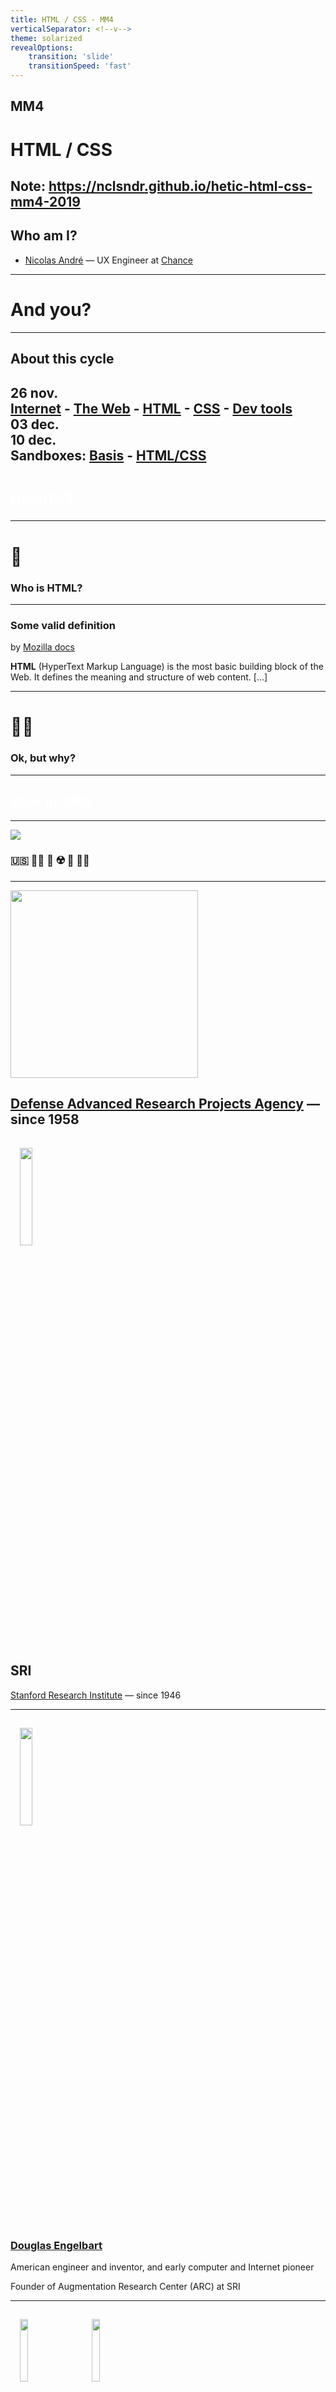 ```yaml
---
title: HTML / CSS - MM4
verticalSeparator: <!--v-->
theme: solarized
revealOptions:
    transition: 'slide'
    transitionSpeed: 'fast'
---
```


## MM4

# HTML / CSS

Note:
https://nclsndr.github.io/hetic-html-css-mm4-2019
---

## Who am I?

- [Nicolas André](https://twitter.com/nclsndr) — UX Engineer at <a target="_blank" href="https://www.chance.co">Chance</a>

---

# And you?

---

## About this cycle

26 nov. <br>
[Internet](#/8) - [The Web](#/25) - [HTML](#/35) - [CSS](#/47) - [Dev tools](#/57) <br>
03 dec. <br>
10 dec. <br>
Sandboxes: [Basis](#/43) - [HTML/CSS](#/52)
---

<h1 style="color: #FFF;">Ready?</h1>

<!-- .slide: data-background="assets/ready.gif" -->

---

# 🧐

### Who is HTML?

---

### Some valid definition 

by [Mozilla docs](https://developer.mozilla.org/en-US/docs/Web/HTML)

__HTML__ (HyperText Markup Language) is the most basic building block of the Web. It defines the meaning and structure of web content. [...]

---

# 🤷‍♀️
### Ok, but why?

---

<h2 style="color: #FFF;">Back in 1969</h2>

<!-- .slide: data-background="https://media.giphy.com/media/3o7aD46cTjbkp0gT5e/giphy.gif" -->
---

<div>
  <img src="assets/cold_war_1970.png">
</div>

### 🇺🇸 👮‍♀️ 💬 ☢️ 💬 👨‍💼
---

<img style="height: 300px" src="assets/darpa_logo.jpg">

[Defense Advanced Research Projects Agency](https://www.darpa.mil/about-us/about-darpa) — since 1958
---
<div>
  <img style="width: 20%; margin: 3%;" src="assets/standford_logo.png">
</div>

## SRI
[Stanford Research Institute](https://en.wikipedia.org/wiki/SRI_International) — since 1946

---
<div>
  <img style="width: 20%; margin: 3%;" src="assets/engelbart.webp">
</div>

### [Douglas Engelbart](https://en.wikipedia.org/wiki/Douglas_Engelbart)

American engineer and inventor, and early computer and Internet pioneer

Founder of Augmentation Research Center (ARC) at SRI

---
<div>
  <img style="width: 16%; margin: 3%;" src="assets/standford_logo.png">
  <img style="width: 16%; margin: 3%;" src="assets/ucla_logo.png">
</div>
<div>
  <img style="width: 16%; margin: 3%;" src="assets/utah_logo.png">
  <img style="width: 16%; margin: 3%;" src="assets/ucsb_logo.jpg">
</div>

### 🧑‍🏫 📺 💬 📺 🧑‍🏫

Note:
https://www.lib.utah.edu/digital-scholarship/arpanet/
https://en.wikibooks.org/wiki/The_Computer_Revolution/Networks/Internet

---
> The goal was to exploit new computer technologies to meet the needs of military command and control against nuclear threats, achieve survivable control of US nuclear forces, and improve military tactical and management decision making.

*— [Stephen J. Lukasik](https://en.wikipedia.org/wiki/ARPANET#Debate_on_design_goals), Director of DARPA (1967–1974)*

---
> The ARPANET was not started to create a Command and Control System that would survive a nuclear attack, as many now claim. [...]. Rather, the ARPANET came out of our frustration that there were only a limited number of large, powerful research computers in the country, and that many research investigators, who should have access to them, were geographically separated from them.

*— [Charles Herzfeld](https://en.wikipedia.org/wiki/ARPANET#Debate_on_design_goals), ARPA Director (1965–1967)*

---
### [Request For Comments](https://tools.ietf.org/html/rfc1)

<div>
  <img src="assets/rfc1.png">
</div>

Applying scientific method for a collaborative definition of protocols

---
<div>
  <img src="assets/arpanet69.jpg">
</div>

1969
---
<div>
  <img src="assets/arpanet70.jpg">
</div>

1970
---
<div>
  <img src="assets/arpanet73.jpg">
</div>

1973 - [source: vox.com](https://www.vox.com/a/internet-maps)
---
<!-- .slide: data-background="assets/twitter_wake_up.gif" -->
---

## Internet VS Web?

---

### RFC1122 - Internet Protocol Suite

<div>
  <img src="assets/tcp_ip_stack.png">
</div>

---
### Internet is a set of network protocols

### The Web is an abstract application on top of it
---
<!-- .slide: data-background="assets/the-web.jpg" -->
---
# The web
---
### Who's that guy?

<div>
  <img src="assets/Tim.png">
</div>
---

<div>
  <img style="width: 200px;" src="assets/Tim.png">
</div>

### [Tim Berners-Lee](https://en.wikipedia.org/wiki/Tim_Berners-Lee)

English engineer and computer scientist — CERN researcher
---

## 🧑‍🔬 ✉️ 📡 📞 📬 🧑‍🔬 🤯

Berners-Lee observed how hard it was to share information amoung researches — Especially linking articles

---
## His solution?
---
<code class="large">
  HyperText Markup Language
</code>

<div>
  <img src="assets/HyperText.png">
</div>
---
### Ok, but IRL it looks more like 👉
---
<div>
  <img src="assets/web_flow.png">
</div>
---
### ...with HTTP and so on!?
---
<h2 style="color: #FFF;">Yes, but that's another story...</h2>
<!-- .slide: data-background="assets/close_curtain.gif" -->
---

# HTML

## The web building block
---
<div>
  <img src="assets/simple_html_page.png">
</div>
---
<!-- .slide: data-background="assets/matrix_code.gif" -->

# 👇

<h2 style="color: #FFF;">cmd + alt + I</h2>
---

### HTML is a markup language based on XML

[Extensible Markup Language (XML)](https://en.wikipedia.org/wiki/XML)

---
### It's all about boxes containing boxes

<div>
  <img src="assets/xml_example.png">
</div>
---

### HTML Element

<div class="markup">
  <pre>&lt;</pre><span class="markup__tagname">tag</span> <br>
  &nbsp;&nbsp;<span class="markup__attribute">attribute</span><span>="value"</span><br>
  <pre>&gt;</pre><br>
  &nbsp;&nbsp;<span class="markup__content">Content?</span><br>
  <pre>&lt;/</pre><span class="markup__tagname">tag</span><pre>&gt;</pre><br>
</div>

---

### Common HTML tags

```html
<html>Document root</html>
<head>Document meta header</head>
<body>Page content</body>
<div>Default container</div>
<h1>Heading 1</h1>...<h6>Heading 6</h6>
<p>Paragraph</p>
<a>HyperText link</a>
<form>Form of user inputs</form>
<header>Header component</header>
<footer>Footer component</footer>
<nav>Containing navigation items</nav>
...
```
---
### HTML5 minimal page

```html
<!DOCTYPE html>
<html>
    <head>
        <meta charset="utf-8" />
        <title>Titre</title>
    </head>

    <body>
    
    </body>
</html>
```
---
<iframe
  class="codesandbox"
  src="https://codesandbox.io/embed/sleepy-edison-jeq14?autoresize=1&fontsize=14&hidenavigation=1&theme=dark"
  title="html-basis"
  allow="geolocation; microphone; camera; midi; vr; accelerometer; gyroscope; payment; ambient-light-sensor; encrypted-media; usb"
  sandbox="allow-modals allow-forms allow-popups allow-scripts allow-same-origin"
></iframe>

Note:
Build basic information display of article (Title, p, image)
---
# ✋
### Ok, but all this looks pretty ugly right?
---
How to get from
<div>
  <img src="assets/hetic_no_css.png">
</div>
---
To
<div>
  <img src="assets/hetic_css.png">
</div>
---

# HTML ❤️ CSS

```html
<link href="styles/style.css" rel="stylesheet">
```
---

## CSS

[Cascading Style Sheet](https://developer.mozilla.org/en-US/docs/Web/CSS)

```css
p {
  color: red;
}
.title {
  font-style: 2rem;
}
```
---

### Selectors

```html
<body>
    <p class="someClass">
        <span id="someIdentifier">Foo</span>
    </p>
    <p class="someClass">Bar</p>
</body>
```

```css
/* HTML tags: tag selector */
body { margin: 0 }

/* HTML class attribute: class selector */
.someClass { color: blue; }

/* HTML id attribute: id selector */
#someIdentifier { font-size: 8rem; }
```
---

### Properties

```css
p {
  display: block;
  color: #000;
  font-family: "Helvetica", "Arial", sans-serif;
  border: none;
  font-style: normal;
  font-size: 1rem;
  font-weight: bold;
  line-height: 1.3em;
  /* ... */
}
```

[CSS Reference](https://developer.mozilla.org/en-US/docs/Web/CSS/Reference)
---
### Pseudo-selectors

```html
<a class="someLink" href="/any">Some link</a>
```

```css
.someLink { color: white; }
.someLink:hover { color: black; }
.someLink:active { color: blue; }
.someLink:visited { color: blue; }
```

[Pseudo-class docs](https://developer.mozilla.org/en-US/docs/Web/CSS/Pseudo-classes)
---

<iframe
  class="codesandbox"
  src="https://codesandbox.io/embed/html-css-basis-ee5d0?fontsize=14&hidenavigation=1&theme=dark"
  style="width:100%; height:500px; border:0; border-radius: 4px; overflow:hidden;"
  title="html-css-basis"
  allow="geolocation; microphone; camera; midi; vr; accelerometer; gyroscope; payment; ambient-light-sensor; encrypted-media; usb"
  sandbox="allow-modals allow-forms allow-popups allow-scripts allow-same-origin"
></iframe>

Note:
Flux Display /Inheritance / selector depth
---
## Think in boxes 👉
---
<div>
  <img src="assets/fb5.jpg">
</div>
---
<div>
  <img src="assets/fb5_1.jpg">
</div>
---
<div>
  <img src="assets/fb5_2.jpg">
</div>
---

# 🛠
## Some dev tools to continue

---
<div>
  <img style="width: 150px;" src="assets/vscode_logo.png">
</div>

## VS Code

Simple code editor

[https://code.visualstudio.com/download](https://code.visualstudio.com/download)

---
<div>
  <img style="width: 250px;" src="assets/nodejs_logo.png">
</div>

## NodeJS

Javascript runner

[https://nodejs.org/en/download/](https://nodejs.org/en/download/)

---
<div>
  <img style="width: 260px;" src="https://www.macworld.co.uk/cmsdata/features/3608274/Terminalicon2_thumb800.png">
</div>

## Terminal

```bash
$ node -v
$ npm -v
```
---
<div>
  <img style="width: 150px;" src="assets/code_sandbox_logo.png">
</div>

## Code Sandbox

Collaborative online editor

[https://codesandbox.io/](https://codesandbox.io/)

---

# ⚠️
## TODO: Missing repo to clone

---

# 👷
## Let's code

---
<div>
  <img src="assets/basic_profile.png">
</div>
---

# Resources

---

### Dev tools

[caniuse.com](https://caniuse.com)

---

## That's all folks

Thank you
